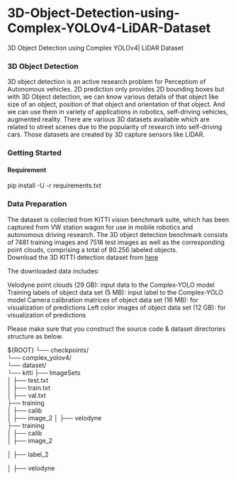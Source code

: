 # 3D-Object-Detection-using-Complex-YOLOv4-LiDAR-Dataset
3D Object Detection using Complex YOLOv4| LiDAR Dataset
### 3D Object Detection
3D object detection is an active research problem for Perceptiom of Autonomous vehicles. 2D prediction only provides 2D bounding boxes but with 3D Object detection, we can know various details of that object like size of an object, position of that object and orientation of that object. And we can use them in variety of applications in robotics, self-driving vehicles, augmented reality. There are various 3D datasets available which are related to street scenes due to the popularity of research into self-driving cars. Those datasets are created by 3D capture sensors like LIDAR.

### Getting Started
#### Requirement
pip install -U -r requirements.txt

### Data Preparation
The dataset is collected from KITTI vision benchmark suite, which has been captured from VW station wagon for use in mobile robotics and autonomous driving research. The 3D object detection benchmark consists of 7481 training images and 7518 test images as well as the corresponding point clouds, comprising a total of 80.256 labeled objects.                                                                                                                                                                  
Download the 3D KITTI detection dataset from [here](http://www.cvlibs.net/datasets/kitti/eval_object.php?obj_benchmark=3d)

The downloaded data includes:

Velodyne point clouds (29 GB): input data to the Complex-YOLO model
Training labels of object data set (5 MB): input label to the Complex-YOLO model
Camera calibration matrices of object data set (16 MB): for visualization of predictions
Left color images of object data set (12 GB): for visualization of predictions

Please make sure that you construct the source code & dataset directories structure as below.

${ROOT}
└── checkpoints/                                                                                                                                                       
    └── complex_yolov4/                                                                                                                                                                                                                                                                                              
    └── dataset/                                                                                                                                                       
└── kitti
├── ImageSets                                                                                                                                                           
│   ├── test.txt                                                                                                                                                       
│   ├── train.txt                                                                                                                                                       
│   ├── val.txt                                                                                                                                                         
├── training                                                                                                                                                           
│   ├── calib                                                                                                                                                           
│   ├── image_2                                                                                                                                                          │   ├── velodyne                                                                                                               
├── training                                                                                                                                                           
│   ├── calib                                                                                                                                                                
│   ├── image_2  

│   ├── label_2

│   ├── velodyne                                                                                                                                                                                                                



